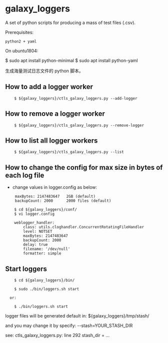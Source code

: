 # galaxy_loggers
A set of python scripts for producing a mass of test files (.csv).

Prerequisites:

    python2 + yaml

On ubuntu1804:

   $ sudo apt install python-minimal
   $ sudo apt install python-yaml


生成海量测试日志文件的 python 脚本。

## How to add a logger worker

```
    $ ${galaxy_loggers}/ctls_galaxy_loggers.py --add-logger
```

## How to remove a logger worker

```
    $ ${galaxy_loggers}/ctls_galaxy_loggers.py --remove-logger
```

## How to list all logger workers

```
    $ ${galaxy_loggers}/ctls_galaxy_loggers.py --list
```

## How to change the config for max size in bytes of each log file

 - change values in logger.config as below:

        maxBytes: 2147483647   2GB (default)
        backupCount: 2000      2000 files (default)


```
    $ cd ${galaxy_loggers}/conf/
    $ vi logger.config

    weblogger_handler:
        class: utils.cloghandler.ConcurrentRotatingFileHandler
        level: NOTSET
        maxBytes: 2147483647
        backupCount: 2000
        delay: true
        filename: '/dev/null'
        formatter: simple
```

## Start loggers


```
    $ cd ${galaxy_loggers}/bin/

    $ sudo ./bin/loggers.sh start

  or:

    $ ./bin/loggers.sh start

```

logger files will be generated default in: ${galaxy_loggers}/tmp/stash/

and you may change it by specify: --stash=YOUR_STASH_DIR

see: ctls_galaxy_loggers.py: line 292 stash_dir = ...
